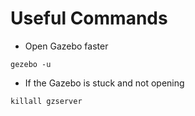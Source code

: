 # Useful Commands
- Open Gazebo faster
```
gezebo -u
```

- If the Gazebo is stuck and not opening
```
killall gzserver
```
